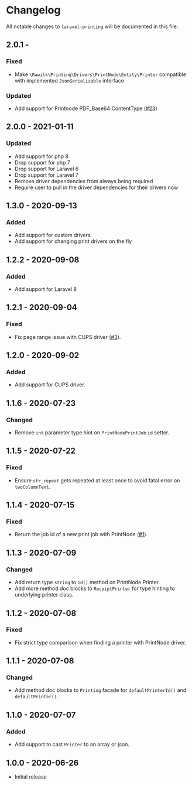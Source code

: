 # Changelog

All notable changes to `laravel-printing` will be documented in this file.

## 2.0.1 - 
### Fixed
- Make `\Rawilk\Printing\Drivers\PrintNode\Entity\Printer` compatible with implemented `JsonSerializable` interface

### Updated
- Add support for Printnode PDF_Base64 ContentType ([#23](https://github.com/rawilk/laravel-printing/pull/23))

## 2.0.0 - 2021-01-11
### Updated
- Add support for php 8
- Drop support for php 7
- Drop support for Laravel 6
- Drop support for Laravel 7
- Remove driver dependencies from always being required
- Require user to pull in the driver dependencies for their drivers now

## 1.3.0 - 2020-09-13
### Added
- Add support for custom drivers
- Add support for changing print drivers on the fly

## 1.2.2 - 2020-09-08
### Added
- Add support for Laravel 8

## 1.2.1 - 2020-09-04
### Fixed
- Fix page range issue with CUPS driver ([#3](https://github.com/rawilk/laravel-printing/issues/3)).

## 1.2.0 - 2020-09-02
### Added
- Add support for CUPS driver.

## 1.1.6 - 2020-07-23
### Changed
- Remove `int` parameter type hint on `PrintNodePrintJob` `id` setter.

## 1.1.5 - 2020-07-22

### Fixed
- Ensure `str_repeat` gets repeated at least once to avoid fatal error on `twoColumnText`.

## 1.1.4 - 2020-07-15

### Fixed
- Return the job id of a new print job with PrintNode ([#1](https://github.com/rawilk/laravel-printing/issues/1)).

## 1.1.3 - 2020-07-09

### Changed
- Add return type `string` to `id()` method on PrintNode Printer.
- Add more method doc blocks to `ReceiptPrinter` for type hinting to underlying printer class.

## 1.1.2 - 2020-07-08

### Fixed
- Fix strict type comparison when finding a printer with PrintNode driver.

## 1.1.1 - 2020-07-08

### Changed
- Add method doc blocks to `Printing` facade for `defaultPrinterId()` and `defaultPrinter()`.

## 1.1.0 - 2020-07-07

### Added
- Add support to cast `Printer` to an array or json.

## 1.0.0 - 2020-06-26

- Initial release
